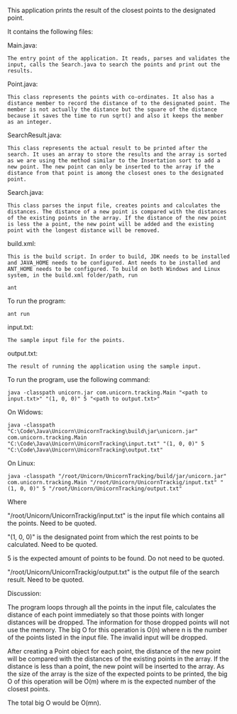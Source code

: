 This application prints the result of the closest points to the designated point.

It contains the following files:

Main.java:

    The entry point of the application. It reads, parses and validates the input, calls the Search.java to search the points and print out the results.

Point.java:

    This class represents the points with co-ordinates. It also has a distance member to record the distance of to the designated point. The member is not actually the distance but the square of the distance because it saves the time to run sqrt() and also it keeps the member as an integer. 

SearchResult.java:

    This class represents the actual result to be printed after the search. It uses an array to store the results and the array is sorted as we are using the method similar to the Insertation sort to add a new point. The new point can only be inserted to the array if the distance from that point is among the closest ones to the designated point.

Search.java:

    This class parses the input file, creates points and calculates the distances. The distance of a new point is compared with the distances of the existing points in the array. If the distance of the new point is less the a point, the new point will be added and the existing point with the longest distance will be removed.

build.xml:

    This is the build script. In order to build, JDK needs to be installed and JAVA_HOME needs to be configured. Ant needs to be installed and ANT_HOME needs to be configured. To build on both Windows and Linux system, in the build.xml folder/path, run

    ant

To run the program:

    ant run


input.txt:

    The sample input file for the points.

output.txt:

    The result of running the application using the sample input.

To run the program, use the following command:

    java -classpath unicorn.jar com.unicorn.tracking.Main "<path to input.txt>" "(1, 0, 0)" 5 "<path to output.txt>"

On Widows:

    java -classpath "C:\Code\Java\Unicorn\UnicornTracking\build\jar\unicorn.jar" com.unicorn.tracking.Main "C:\Code\Java\Unicorn\UnicornTracking\input.txt" "(1, 0, 0)" 5 "C:\Code\Java\Unicorn\UnicornTracking\output.txt"

On Linux:

    java -classpath "/root/Unicorn/UnicornTracking/build/jar/unicorn.jar" com.unicorn.tracking.Main "/root/Unicorn/UnicornTrackig/input.txt" "(1, 0, 0)" 5 "/root/Unicorn/UnicornTracking/output.txt"

Where

"/root/Unicorn/UnicornTrackig/input.txt" is the input file which contains all the points. Need to be quoted.

"(1, 0, 0)" is the designated point from which the rest points to be calculated. Need to be quoted.

5 is the expected amount of points to be found. Do not need to be quoted.

"/root/Unicorn/UnicornTrackig/output.txt" is the output file of the search result. Need to be quoted.


Discussion:

The program loops through all the points in the input file, calculates the distance of each point immediately so that those points with longer distances will be dropped. The information for those dropped points will not use the memory. The big O for this operation is O(n) where n is the number of the points listed in the input file. The invalid input will be dropped.

After creating a Point object for each point, the distance of the new point will be compared with the distances of the existing points in the array. If the distance is less than a point, the new point will be inserted to the array. As the size of the array is the size of the expected points to be printed, the big O of this operation will be O(m) where m is the expected number of the closest points.

The total big O would be O(mn).

